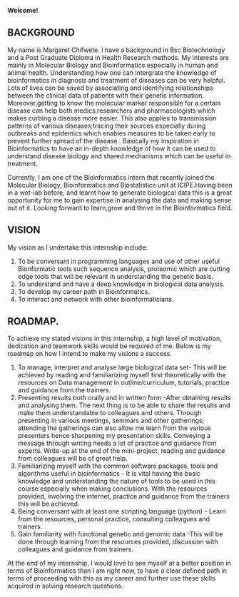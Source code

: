 **Welcome!**

## BACKGROUND

My name is Margaret Chifwete. I have a background in Bsc Biotechnology and a Post Graduate Diploma in Health Research methods.
My interests are mainly in Molecular Biology and Bioinformatics especially in human and animal health. 
Understanding how one can intergrate the knowledge of bioinformatics  in diagnosis and treatment of diseases can be very helpful.  Lots of lives can be saved  by associating and identifying relationships between the clinical data of patients with their genetic information. Moreover,getting to know the molecular marker responsible for a certain disease can help both medics,researchers and pharmacologists which makes curbing a disease more easier. This also applies to transmission patterns of various diseases;tracing their sources especially during outbreaks and epidemics which enables measures to be taken early to prevent further spread of the disease . Basically my inspiration in Bioinformatics to have an in-depth knowledge of how it can be used to understand disease biology and shared mechanisms which can be useful in treatment.

Currently, I am one of the Bioinformatics intern that recently joined the Molecular Biology, Bioinformatics and Biostatistics unit at ICIPE.Having been in a wet-lab before, and learnt how to generate biological data this is a great opportunity for me  to gain expertise in analysing the data and making sense out of it. Looking forward to learn,grow and thrive in the Bioinformatics field.

## VISION

My vision as I undertake this internship include:
1. To be conversant in programming languages and use of other useful Bionformatic tools such sequence analysis, proteomic which are cutting edge tools that will be relevant in understanding the genetic basis.
2. To understand and have a deep knowledge in biological data analysis.
3. To develop my career path in Bioinformatics.
4. To interact and network with other bioinformaticians.


## ROADMAP.
To achieve my stated visions in this internship, a high level of motivation, dedication and teamwork skills would be required of me.
Below is my roadmap on how I intend to make my visions a success.

1.	To manage, interpret and analyse large biological data set- This will be achieved by reading and familiarizing myself first theoretically with the resources on Data management in outline/curriculum, tutorials, practice and guidance from the trainers.
2.	Presenting results both orally and in written form -After obtaining results and analysing them. The next thing is to be able to share the results and make them understandable to colleagues and others. Through presenting in various meetings, seminars and other gatherings; attending the gatherings can also allow me learn from the various presenters hence sharpening my presentation skills. Conveying a message through writing needs a lot of practice and guidance from experts. Write-up at the end of the mini-project, reading and guidance from colleagues will be of great help.
3.	Familiarizing myself with the common software packages, tools and algorithms useful in bioinformatics - It is vital having the basic knowledge and understanding the nature of tools to be used in this course especially when making conclusions. With the resources provided, involving the internet, practice and guidance from the trainers this will be achieved.
4.	Being conversant with at least one scripting language (python) - Learn from the resources, personal practice, consulting colleagues and trainers.
5.	Gain familiarity with functional genetic and genomic data -This will be done through learning from the resources provided, discussion with colleagues and guidance from trainers.

At the end of my internship, I would love to see myself at a better position in terms of Bioinformatics than I am right now, to have a clear defined path in terms of proceeding with this as my career and further use these skills acquired in solving research questions.





